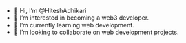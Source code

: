 - 👋 Hi, I’m @HiteshAdhikari
- 👀 I’m interested in becoming a web3 developer.
- 🌱 I’m currently learning web development.
- 💞️ I’m looking to collaborate on web development projects.

<!---
HiteshAdhikari/HiteshAdhikari is a ✨ special ✨ repository because its `README.md` (this file) appears on your GitHub profile.
You can click the Preview link to take a look at your changes.
--->
